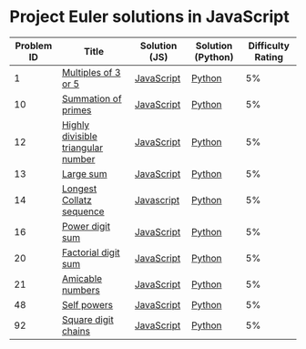 # Project Euler solutions in JavaScript


| Problem ID | Title | Solution (JS) | Solution (Python) | Difficulty Rating |
| --- | --- | --- | --- | --- |
| 1 | [Multiples of 3 or 5](https://projecteuler.net/problem=1) | [JavaScript](https://github.com/saqib40/Project-Euler/blob/main/Solutions/1.js) | [Python]() | 5% |
| 10 | [Summation of primes](https://projecteuler.net/problem=10) | [JavaScript](https://github.com/saqib40/Project-Euler/blob/main/Solutions/10.js) | [Python]() | 5% |
| 12 | [Highly divisible triangular number](https://projecteuler.net/problem=12) | [JavaScript](https://github.com/saqib40/Project-Euler/blob/main/Solutions/12.js) | [Python]() | 5% |
| 13 | [Large sum](https://projecteuler.net/problem=13) | [JavaScript](https://github.com/saqib40/Project-Euler/blob/main/Solutions/13.js) | [Python]() | 5% |
| 14 | [Longest Collatz sequence](https://projecteuler.net/problem=14) | [Javascript](https://github.com/saqib40/Project-Euler/blob/main/Solutions/14.js) | [Python]() | 5% |
| 16 | [Power digit sum](https://projecteuler.net/problem=16) | [JavaScript](https://github.com/saqib40/Project-Euler/blob/main/Solutions/16.js) | [Python]() | 5% |
| 20 | [Factorial digit sum](https://projecteuler.net/problem=20) | [JavaScript](https://github.com/saqib40/Project-Euler/blob/main/Solutions/20.js) | [Python]() | 5% |
| 21 | [Amicable numbers](https://projecteuler.net/problem=21) | [JavaScript](https://github.com/saqib40/Project-Euler/blob/main/Solutions/21.js) | [Python]() | 5% |
| 48 | [Self powers](https://projecteuler.net/problem=48) | [JavaScript](https://github.com/saqib40/Project-Euler/blob/main/Solutions/48.js) | [Python]() | 5% |
| 92 | [Square digit chains](https://projecteuler.net/problem=92) | [JavaScript](https://github.com/saqib40/Project-Euler/blob/main/Solutions/92.js) | [Python]() | 5% |
